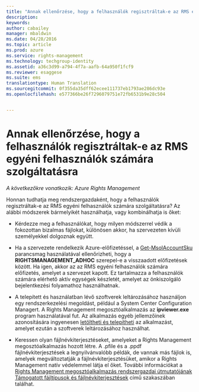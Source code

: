 ```yaml
---
title: "Annak ellenőrzése, hogy a felhasználók regisztráltak-e az RMS egyéni felhasználók számára szolgáltatásra | Azure RMS"
description: 
keywords: 
author: cabailey
manager: mbaldwin
ms.date: 04/28/2016
ms.topic: article
ms.prod: azure
ms.service: rights-management
ms.technology: techgroup-identity
ms.assetid: a36c3d99-a794-4f7a-aafb-64a950f1fcf9
ms.reviewer: esaggese
ms.suite: ems
translationtype: Human Translation
ms.sourcegitcommit: 0f355da35dff62ecee111737eb1793ae286dc93e
ms.openlocfilehash: e577366be26f7296079751e72fb6531b9e28c504


---
```



# Annak ellenőrzése, hogy a felhasználók regisztráltak-e az RMS egyéni felhasználók számára szolgáltatásra

*A következőkre vonatkozik: Azure Rights Management*

Honnan tudhatja meg rendszergazdaként, hogy a felhasználók regisztráltak-e az RMS egyéni felhasználók számára szolgáltatásra? Az alábbi módszerek bármelyikét használhatja, vagy kombinálhatja is őket:

-   Kérdezze meg a felhasználókat, hogy milyen módszerrel védik a fokozottan bizalmas fájlokat, különösen akkor, ha szervezeten kívüli személyekkel dolgoznak együtt.

-   Ha a szervezete rendelkezik Azure-előfizetéssel, a [Get-MsolAccountSku](https://msdn.microsoft.com/library/azure/dn194118.aspx) parancsmag használatával ellenőrizheti, hogy a **RIGHTSMANAGEMENT_ADHOC** szerepel-e a visszaadott előfizetések között. Ha igen, akkor az az RMS egyéni felhasználók számára előfizetés, amelyet a szervezet kapott. Ez tartalmazza a felhasználók számára elérhető aktív egységek készletét, amelyet az önkiszolgáló bejelentkezési folyamathoz használhatnak.

-   A telepített és használatban lévő szoftverek leltározásához használjon egy rendszerkezelési megoldást, például a System Center Configuration Managert. A Rights Management megosztóalkalmazás az **ipviewer.exe** program használatával fut. Az alkalmazás egyéb jellemzőinek azonosítására ingyenesen [letöltheti és telepítheti](http://go.microsoft.com/fwlink/?LinkId=303970) az alkalmazást, amelyet ezután a szoftverek leltározásához használhat.

-   Keressen olyan fájlnévkiterjesztéseket, amelyeket a Rights Management megosztóalkalmazás hozott létre. A .pfile és a .ppdf fájlnévkiterjesztések a legnyilvánvalóbb példák, de vannak más fájlok is, amelyek megváltoztatják a fájlnévkiterjesztésüket, amikor a Rights Management natív védelemmel látja el őket. További információkat a [Rights Management megosztóalkalmazás rendszergazdai útmutatójának](http://technet.microsoft.com/library/dn339003.aspx) [Támogatott fájltípusok és fájlnévkiterjesztések](../rms-client/sharing-app-admin-guide-technical.md#supported-file-types-and-file-name-extensions) című szakaszában találhat.




<!--HONumber=Jun16_HO4-->


